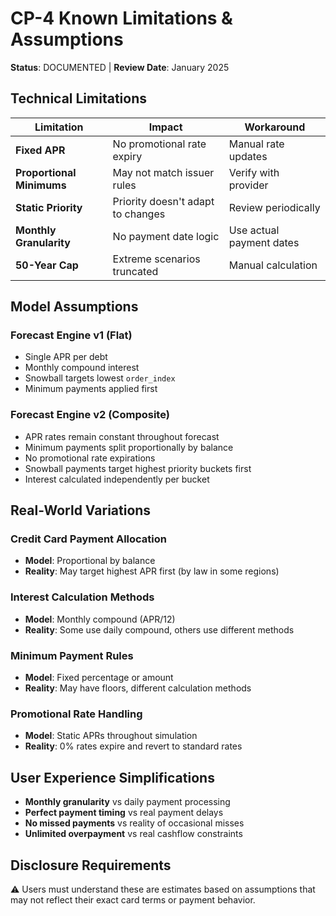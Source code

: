 # CP-4 Known Limitations & Assumptions
**Status**: DOCUMENTED | **Review Date**: January 2025

## Technical Limitations

| Limitation | Impact | Workaround |
|------------|--------|------------|
| **Fixed APR** | No promotional rate expiry | Manual rate updates |
| **Proportional Minimums** | May not match issuer rules | Verify with provider |
| **Static Priority** | Priority doesn't adapt to changes | Review periodically |
| **Monthly Granularity** | No payment date logic | Use actual payment dates |
| **50-Year Cap** | Extreme scenarios truncated | Manual calculation |

## Model Assumptions

### Forecast Engine v1 (Flat)
- Single APR per debt
- Monthly compound interest
- Snowball targets lowest `order_index`
- Minimum payments applied first

### Forecast Engine v2 (Composite)
- APR rates remain constant throughout forecast
- Minimum payments split proportionally by balance
- No promotional rate expirations
- Snowball payments target highest priority buckets first
- Interest calculated independently per bucket

## Real-World Variations

### Credit Card Payment Allocation
- **Model**: Proportional by balance
- **Reality**: May target highest APR first (by law in some regions)

### Interest Calculation Methods  
- **Model**: Monthly compound (APR/12)
- **Reality**: Some use daily compound, others use different methods

### Minimum Payment Rules
- **Model**: Fixed percentage or amount
- **Reality**: May have floors, different calculation methods

### Promotional Rate Handling
- **Model**: Static APRs throughout simulation
- **Reality**: 0% rates expire and revert to standard rates

## User Experience Simplifications

- **Monthly granularity** vs daily payment processing
- **Perfect payment timing** vs real payment delays
- **No missed payments** vs reality of occasional misses
- **Unlimited overpayment** vs real cashflow constraints

## Disclosure Requirements
⚠️ Users must understand these are estimates based on assumptions that may not reflect their exact card terms or payment behavior.